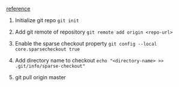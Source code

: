 [reference](https://medium.com/@atulsingh0/git-use-sparse-checkout-pull-specific-folder-from-repository-1091b2da52bf)
1. Initialize git repo
  `git init`

2. Add git remote of repository
  `git remote add origin <repo-url>`

3. Enable the sparse checkout property
  `git config --local core.sparsecheckout true`

4. Add directory name to checkout 
  `echo "<directory-name> >> .git/info/sparse-checkout"`

5. git pull origin master
